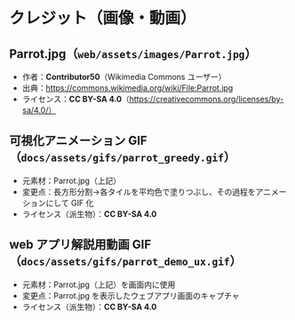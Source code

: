 # クレジット（画像・動画）

## Parrot.jpg（`web/assets/images/Parrot.jpg`）
- 作者：**Contributor50**（Wikimedia Commons ユーザー）
- 出典：https://commons.wikimedia.org/wiki/File:Parrot.jpg
- ライセンス：**CC BY-SA 4.0**（https://creativecommons.org/licenses/by-sa/4.0/）

## 可視化アニメーション GIF（`docs/assets/gifs/parrot_greedy.gif`）
- 元素材：Parrot.jpg（上記）
- 変更点：長方形分割→各タイルを平均色で塗りつぶし、その過程をアニメーションにして GIF 化
- ライセンス（派生物）：**CC BY-SA 4.0**

## web アプリ解説用動画 GIF（`docs/assets/gifs/parrot_demo_ux.gif`）
- 元素材：Parrot.jpg（上記）を画面内に使用
- 変更点：Parrot.jpg を表示したウェブアプリ画面のキャプチャ
- ライセンス（派生物）：**CC BY-SA 4.0**
